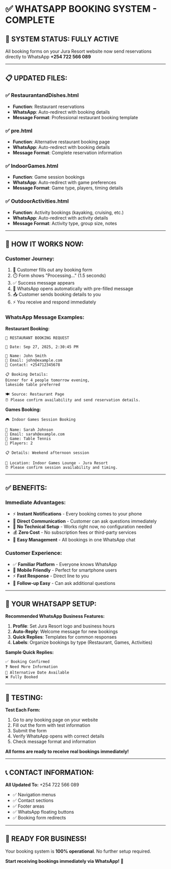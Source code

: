 # ✅ WHATSAPP BOOKING SYSTEM - COMPLETE

## 🚀 **SYSTEM STATUS: FULLY ACTIVE**

All booking forms on your Jura Resort website now send reservations directly to WhatsApp **+254 722 566 089**

---

## 📋 **UPDATED FILES:**

### ✅ **RestaurantandDishes.html**
- **Function**: Restaurant reservations
- **WhatsApp**: Auto-redirect with booking details
- **Message Format**: Professional restaurant booking template

### ✅ **pre.html** 
- **Function**: Alternative restaurant booking page
- **WhatsApp**: Auto-redirect with booking details  
- **Message Format**: Complete reservation information

### ✅ **IndoorGames.html**
- **Function**: Game session bookings
- **WhatsApp**: Auto-redirect with game preferences
- **Message Format**: Game type, players, timing details

### ✅ **OutdoorActivities.html**
- **Function**: Activity bookings (kayaking, cruising, etc.)
- **WhatsApp**: Auto-redirect with activity details
- **Message Format**: Activity type, group size, notes

---

## 💬 **HOW IT WORKS NOW:**

### **Customer Journey:**
1. 📝 Customer fills out any booking form
2. ⏱️ Form shows "Processing..." (1.5 seconds)
3. ✅ Success message appears
4. 📱 WhatsApp opens automatically with pre-filled message
5. 📤 Customer sends booking details to you
6. ⚡ You receive and respond immediately

### **WhatsApp Message Examples:**

**Restaurant Booking:**
```
🏨 RESTAURANT BOOKING REQUEST

📅 Date: Sep 27, 2025, 2:30:45 PM

👤 Name: John Smith
📧 Email: john@example.com  
📱 Contact: +254712345678

📋 Booking Details:
Dinner for 4 people tomorrow evening, 
lakeside table preferred

🍽️ Source: Restaurant Page
⏰ Please confirm availability and send reservation details.
```

**Games Booking:**
```
🎮 Indoor Games Session Booking

👤 Name: Sarah Johnson
📧 Email: sarah@example.com
🎯 Game: Table Tennis
👥 Players: 2

📋 Details: Weekend afternoon session

🏨 Location: Indoor Games Lounge - Jura Resort
⏰ Please confirm session availability and timing.
```

---

## ✅ **BENEFITS:**

### **Immediate Advantages:**
- ⚡ **Instant Notifications** - Every booking comes to your phone
- 💬 **Direct Communication** - Customer can ask questions immediately
- 📱 **No Technical Setup** - Works right now, no configuration needed
- 💰 **Zero Cost** - No subscription fees or third-party services
- 🔄 **Easy Management** - All bookings in one WhatsApp chat

### **Customer Experience:**
- ✅ **Familiar Platform** - Everyone knows WhatsApp
- 📱 **Mobile Friendly** - Perfect for smartphone users
- ⚡ **Fast Response** - Direct line to you
- 💬 **Follow-up Easy** - Can ask additional questions

---

## 📱 **YOUR WHATSAPP SETUP:**

**Recommended WhatsApp Business Features:**
1. **Profile**: Set Jura Resort logo and business hours
2. **Auto-Reply**: Welcome message for new bookings
3. **Quick Replies**: Templates for common responses
4. **Labels**: Organize bookings by type (Restaurant, Games, Activities)

**Sample Quick Replies:**
```
✅ Booking Confirmed
❓ Need More Information  
📅 Alternative Date Available
❌ Fully Booked
```

---

## 🎯 **TESTING:**

**Test Each Form:**
1. Go to any booking page on your website
2. Fill out the form with test information
3. Submit the form
4. Verify WhatsApp opens with correct details
5. Check message format and information

**All forms are ready to receive real bookings immediately!**

---

## 📞 **CONTACT INFORMATION:**

**All Updated To:** +254 722 566 089
- ✅ Navigation menus
- ✅ Contact sections
- ✅ Footer areas
- ✅ WhatsApp floating buttons
- ✅ Booking form redirects

---

## 🎉 **READY FOR BUSINESS!**

Your booking system is **100% operational**. No further setup required.

**Start receiving bookings immediately via WhatsApp! 📱**